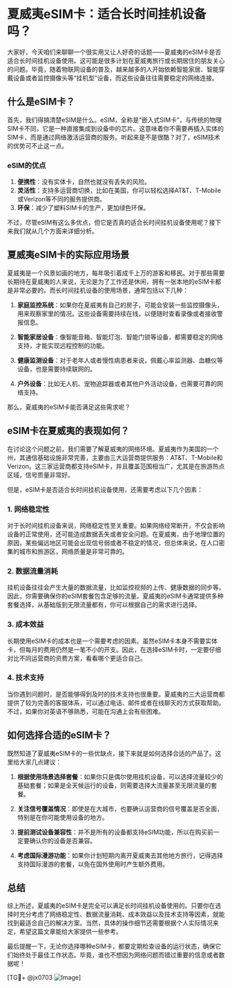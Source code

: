 # 夏威夷eSIM卡：适合长时间挂机设备吗？

大家好，今天咱们来聊聊一个很实用又让人好奇的话题——夏威夷的eSIM卡是否适合长时间挂机设备使用。这可能是很多计划在夏威夷旅行或长期居住的朋友关心的问题。毕竟，随着物联网设备的普及，越来越多的人开始依赖智能家居、智能穿戴设备或者监控摄像头等“挂机型”设备，而这些设备往往需要稳定的网络连接。

## 什么是eSIM卡？

首先，我们得搞清楚eSIM是什么。eSIM，全称是“嵌入式SIM卡”，与传统的物理SIM卡不同，它是一种直接集成到设备中的芯片。这意味着你不需要再插入实体的SIM卡，而是通过网络激活运营商的服务。听起来是不是很酷？对了，eSIM技术的优势可不止这一点。

### eSIM的优点

1. **便携性**：没有实体卡，自然也就没有丢失的风险。
2. **灵活性**：支持多运营商切换，比如在美国，你可以轻松选择AT&T、T-Mobile或Verizon等不同的服务提供商。
3. **环保**：减少了塑料SIM卡的生产，更加绿色环保。

不过，尽管eSIM有这么多优点，但它是否真的适合长时间挂机设备使用呢？接下来我们就从几个方面来详细分析。

## 夏威夷eSIM卡的实际应用场景

夏威夷是一个风景如画的地方，每年吸引着成千上万的游客和移民。对于那些需要长期待在夏威夷的人来说，无论是为了工作还是休闲，拥有一张本地的eSIM卡都是非常必要的。而长时间挂机设备的使用场景，通常包括以下几种：

1. **家庭监控系统**：如果你在夏威夷有自己的房子，可能会安装一些监控摄像头，用来观察家里的情况。这些设备需要持续在线，以便随时查看录像或者接收警报信息。
   
2. **智能家居设备**：像智能音箱、智能灯泡、智能门锁等设备，都需要稳定的网络支持，才能实现远程控制的功能。

3. **健康监测设备**：对于老年人或者慢性病患者来说，佩戴心率监测器、血糖仪等设备，也是需要持续联网的。

4. **户外设备**：比如无人机、宠物追踪器或者其他户外活动设备，也需要可靠的网络支持。

那么，夏威夷的eSIM卡能否满足这些需求呢？

## eSIM卡在夏威夷的表现如何？

在讨论这个问题之前，我们需要了解夏威夷的网络环境。夏威夷作为美国的一个州，其通信基础设施非常完善，主要由三大运营商提供服务：AT&T、T-Mobile和Verizon。这三家运营商都支持eSIM卡，并且覆盖范围相当广，尤其是在旅游热点区域，信号质量非常好。

但是，eSIM卡是否适合长时间挂机设备使用，还需要考虑以下几个因素：

### 1. 网络稳定性

对于长时间挂机设备来说，网络稳定性至关重要。如果网络经常断开，不仅会影响设备的正常使用，还可能造成数据丢失或者安全问题。在夏威夷，由于地理位置的原因，某些偏远地区可能会出现信号弱或者不稳定的情况，但总体来说，在人口密集的城市和旅游区，网络质量是非常可靠的。

### 2. 数据流量消耗

挂机设备往往会产生大量的数据流量，比如监控视频的上传、健康数据的同步等。因此，你需要确保你的eSIM套餐包含足够的流量。夏威夷的eSIM卡通常提供多种套餐选择，从基础版到无限流量都有，你可以根据自己的需求进行选择。

### 3. 成本效益

长期使用eSIM卡的成本也是一个需要考虑的因素。虽然eSIM卡本身不需要实体卡，但每月的费用仍然是一笔不小的开支。因此，在选择eSIM卡时，一定要仔细对比不同运营商的资费方案，看看哪个更适合自己。

### 4. 技术支持

当你遇到问题时，是否能够得到及时的技术支持也很重要。夏威夷的三大运营商都提供了较为完善的客服体系，可以通过电话、邮件或者在线聊天的方式获取帮助。不过，如果你对英语不够熟悉，可能在沟通上会有些困难。

## 如何选择合适的eSIM卡？

既然知道了夏威夷eSIM卡的一些优缺点，接下来就是如何选择合适的产品了。这里给大家几点建议：

1. **根据使用场景选择套餐**：如果你只是偶尔使用挂机设备，可以选择流量较少的基础套餐；如果是全天候运行的设备，则需要选择大流量甚至无限流量的套餐。

2. **关注信号覆盖情况**：即使是在大城市，也要确认运营商的信号覆盖是否全面，特别是在你可能使用设备的地方。

3. **提前测试设备兼容性**：并不是所有的设备都支持eSIM功能，所以在购买前一定要确认你的设备是否兼容。

4. **考虑国际漫游功能**：如果你计划短期内离开夏威夷去其他地方旅行，记得选择支持国际漫游的套餐，以免在国外使用时产生额外费用。

## 总结

综上所述，夏威夷的eSIM卡是完全可以满足长时间挂机设备使用的。只要你在选择时充分考虑了网络稳定性、数据流量消耗、成本效益以及技术支持等因素，就能找到最适合自己的解决方案。当然，具体的操作细节还需要根据个人实际情况来定，希望这篇文章能给大家提供一些参考。

最后提醒一下，无论你选择哪种eSIM卡，都要定期检查设备的运行状态，确保它们始终处于最佳工作状态。毕竟，谁也不想因为网络问题而错过重要的信息或者数据呢！

[TG💪+ @jx0703 ![Image](https://github.com/user-attachments/assets/dbca1d08-cadb-493c-b0ec-ad6f7a83f270)]